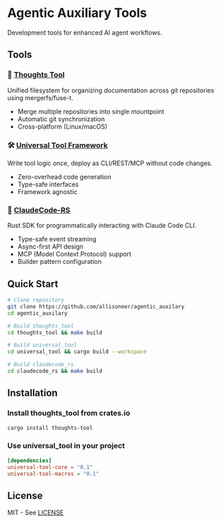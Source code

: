 # Agentic Auxiliary Tools

Development tools for enhanced AI agent workflows.

## Tools

### 🔀 [Thoughts Tool](thoughts_tool/)
Unified filesystem for organizing documentation across git repositories using mergerfs/fuse-t.
- Merge multiple repositories into single mountpoint
- Automatic git synchronization
- Cross-platform (Linux/macOS)

### 🛠️ [Universal Tool Framework](universal_tool/)
Write tool logic once, deploy as CLI/REST/MCP without code changes.
- Zero-overhead code generation
- Type-safe interfaces
- Framework agnostic

### 🤖 [ClaudeCode-RS](claudecode_rs/)
Rust SDK for programmatically interacting with Claude Code CLI.
- Type-safe event streaming
- Async-first API design
- MCP (Model Context Protocol) support
- Builder pattern configuration

## Quick Start

```bash
# Clone repository
git clone https://github.com/allisoneer/agentic_auxilary
cd agentic_auxilary

# Build thoughts_tool
cd thoughts_tool && make build

# Build universal_tool
cd universal_tool && cargo build --workspace

# Build claudecode_rs
cd claudecode_rs && make build
```

## Installation

### Install thoughts_tool from crates.io
```bash
cargo install thoughts-tool
```

### Use universal_tool in your project
```toml
[dependencies]
universal-tool-core = "0.1"
universal-tool-macros = "0.1"
```

## License
MIT - See [LICENSE](LICENSE)
